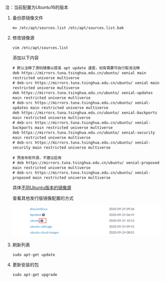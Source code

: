 注：当前配置为Ubuntu16的版本

1. 备份原镜像文件

   ```shell
   mv /etc/apt/sources.list /etc/apt/sources.list.bak
   ```

2. 修改镜像源

   ```shell
   vim /etc/apt/sources.list
   ```

   添加以下内容

   ```shell
   # 默认注释了源码镜像以提高 apt update 速度，如有需要可自行取消注释
   deb https://mirrors.tuna.tsinghua.edu.cn/ubuntu/ xenial main restricted universe multiverse
   # deb-src https://mirrors.tuna.tsinghua.edu.cn/ubuntu/ xenial main restricted universe multiverse
   deb https://mirrors.tuna.tsinghua.edu.cn/ubuntu/ xenial-updates main restricted universe multiverse
   # deb-src https://mirrors.tuna.tsinghua.edu.cn/ubuntu/ xenial-updates main restricted universe multiverse
   deb https://mirrors.tuna.tsinghua.edu.cn/ubuntu/ xenial-backports main restricted universe multiverse
   # deb-src https://mirrors.tuna.tsinghua.edu.cn/ubuntu/ xenial-backports main restricted universe multiverse
   deb https://mirrors.tuna.tsinghua.edu.cn/ubuntu/ xenial-security main restricted universe multiverse
   # deb-src https://mirrors.tuna.tsinghua.edu.cn/ubuntu/ xenial-security main restricted universe multiverse
   
   # 预发布软件源，不建议启用
   # deb https://mirrors.tuna.tsinghua.edu.cn/ubuntu/ xenial-proposed main restricted universe multiverse
   # deb-src https://mirrors.tuna.tsinghua.edu.cn/ubuntu/ xenial-proposed main restricted universe multiverse
   ```

   具体[不同Ubuntu版本的镜像源](https://mirrors.tuna.tsinghua.edu.cn/help/ubuntu/)

   查看其他发行版镜像配置的方式

   ![](https://raw.githubusercontent.com/MrWater233/PictureHost/master/20200924102013.png)

3. 刷新列表

   ```shell
   sudo apt-get update
   ```

4. 更新安装的包

   ```shell
   sudo apt-get upgrade
   ```

   